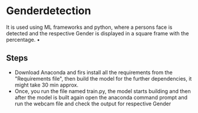 # Genderdetection
It is used using ML frameworks and python, where a persons face is detected and the respective Gender is displayed in a square frame with the percentage. •

## Steps
- Download Anaconda and firs install all the requirements from the "Requirements file", then build the model for the further dependencies, it might take 30 min approx.
- Once, you run the file named train.py, the model starts building and then after the model is built again open the anaconda command prompt and run the webcam file and check the output for respective Gender
